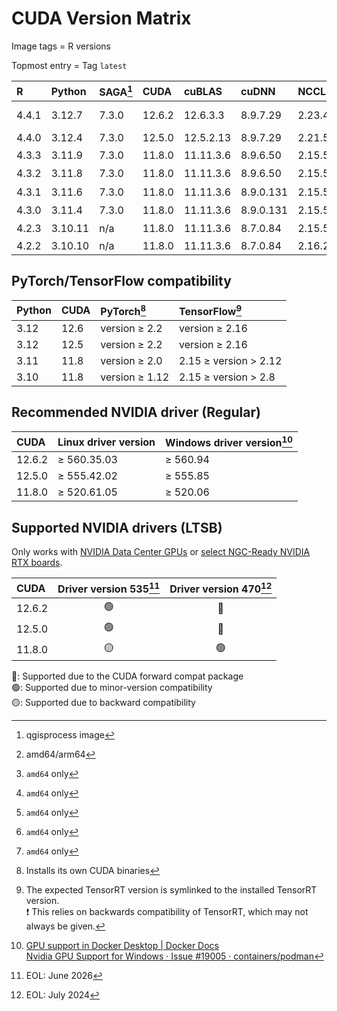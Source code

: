 # CUDA Version Matrix

Image tags = R versions

Topmost entry = Tag `latest`

| R     | Python  | SAGA[^1] | CUDA   | cuBLAS    | cuDNN     | NCCL   | TensorRT[^2]            | Linux distro |
|:------|:--------|:---------|:-------|:----------|:----------|:-------|:------------------------|:-------------|
| 4.4.1 | 3.12.7  | 7.3.0    | 12.6.2 | 12.6.3.3  | 8.9.7.29  | 2.23.4 | 10.5.0.18/<br>10.3.0.26 | Ubuntu 22.04 |
| 4.4.0 | 3.12.4  | 7.3.0    | 12.5.0 | 12.5.2.13 | 8.9.7.29  | 2.21.5 | 10.0.1.6                | Ubuntu 22.04 |
| 4.3.3 | 3.11.9  | 7.3.0    | 11.8.0 | 11.11.3.6 | 8.9.6.50  | 2.15.5 | 8.5.3[^3]               | Ubuntu 22.04 |
| 4.3.2 | 3.11.8  | 7.3.0    | 11.8.0 | 11.11.3.6 | 8.9.6.50  | 2.15.5 | 8.5.3[^3]               | Ubuntu 22.04 |
| 4.3.1 | 3.11.6  | 7.3.0    | 11.8.0 | 11.11.3.6 | 8.9.0.131 | 2.15.5 | 8.5.3[^3]               | Ubuntu 22.04 |
| 4.3.0 | 3.11.4  | 7.3.0    | 11.8.0 | 11.11.3.6 | 8.9.0.131 | 2.15.5 | 8.5.3[^3]               | Ubuntu 22.04 |
| 4.2.3 | 3.10.11 | n/a      | 11.8.0 | 11.11.3.6 | 8.7.0.84  | 2.15.5 | 8.5.3[^3]               | Ubuntu 22.04 |
| 4.2.2 | 3.10.10 | n/a      | 11.8.0 | 11.11.3.6 | 8.7.0.84  | 2.16.2 | 8.5.3                   | Ubuntu 20.04 |

[^1]: qgisprocess image  
[^2]: amd64/arm64  
[^3]: `amd64` only

## PyTorch/TensorFlow compatibility

| Python | CUDA | PyTorch[^4]    | TensorFlow[^5]        |
|:-------|:-----|:---------------|:----------------------|
| 3.12   | 12.6 | version ≥ 2.2  | version ≥ 2.16        |
| 3.12   | 12.5 | version ≥ 2.2  | version ≥ 2.16        |
| 3.11   | 11.8 | version ≥ 2.0  | 2.15 ≥ version > 2.12 |
| 3.10   | 11.8 | version ≥ 1.12 | 2.15 ≥ version > 2.8  |

[^4]: Installs its own CUDA binaries
[^5]: The expected TensorRT version is symlinked to the installed TensorRT
version.  
❗️ This relies on backwards compatibility of TensorRT, which may not always be
given.

## Recommended NVIDIA driver (Regular)

| CUDA   | Linux driver version | Windows driver version[^6] |
|:-------|:---------------------|:---------------------------|
| 12.6.2 | ≥ 560.35.03          | ≥ 560.94                   |
| 12.5.0 | ≥ 555.42.02          | ≥ 555.85                   |
| 11.8.0 | ≥ 520.61.05          | ≥ 520.06                   |

[^6]: [GPU support in Docker Desktop | Docker Docs](https://docs.docker.com/desktop/gpu/)  
[Nvidia GPU Support for Windows · Issue #19005 · containers/podman](https://github.com/containers/podman/issues/19005)

## Supported NVIDIA drivers (LTSB)

Only works with
[NVIDIA Data Center GPUs](https://resources.nvidia.com/l/en-us-gpu) or
[select NGC-Ready NVIDIA RTX boards](https://docs.nvidia.com/certification-programs/ngc-ready-systems/index.html).

| CUDA   | Driver version 535[^7] | Driver version 470[^8] |
|:-------|:----------------------:|:----------------------:|
| 12.6.2 | 🟢                      | 🔵                      |
| 12.5.0 | 🟢                      | 🔵                      |
| 11.8.0 | 🟡                      | 🟢                      |

🔵: Supported due to the CUDA forward compat package  
🟢: Supported due to minor-version compatibility  
🟡: Supported due to backward compatibility

[^7]: EOL: June 2026  
[^8]: EOL: July 2024
